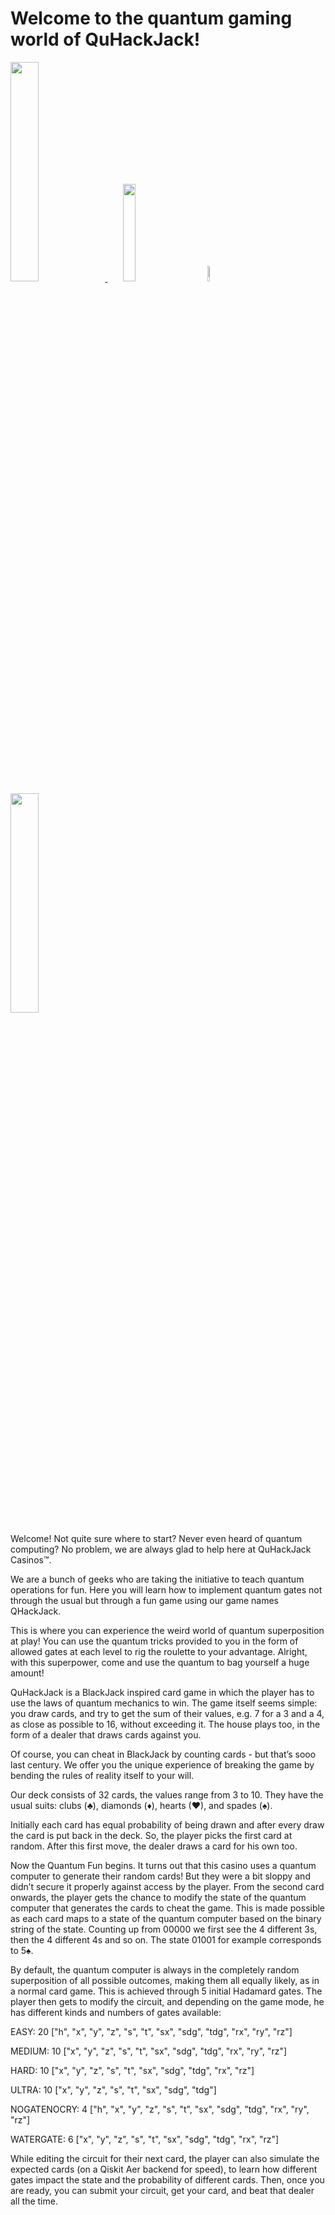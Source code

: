 # Welcome to the quantum gaming world of QuHackJack!

<p align="left">
  <a href="https://azure.microsoft.com/en-us/solutions/quantum-computing/" target="_blank"><img src="https://user-images.githubusercontent.com/10100490/151488491-609828a4-cd1f-4076-b5b2-a8d9fc2d0fa4.png" width="30%"/> </a>
  <a href="https://ionq.com/" target="_blank"><img src="https://user-images.githubusercontent.com/10100490/151488159-da95eb05-9277-4abe-b1ba-b49871d563ed.svg" width="20%" style="padding: 1%;padding-left: 5%"/></a>
  <a href="https://iquhack.mit.edu/" target="_blank"><img src="https://user-images.githubusercontent.com/10100490/151647370-d161d5b5-119c-4db9-898e-cfb1745a8310.png" width="8%" style="padding-left: 5%"/> </a>
  <a href="https://azure.microsoft.com/en-us/solutions/quantum-computing/" target="_blank"><img src="https://user-images.githubusercontent.com/46804607/151706126-53e47d5f-0fdf-4244-b070-73ea7fef0886.png" width="30%"/> </a>
</p>

Welcome! Not quite sure where to start? Never even heard of quantum computing? No problem, we are always glad to help here at QuHackJack Casinos™.

We are a bunch of geeks who are taking the initiative to teach quantum operations for fun. Here you will learn how to implement quantum gates not through the usual but through a fun game using our game names QHackJack.

This is where you can experience the weird world of quantum superposition at play! You can use the quantum tricks provided to you in the form of allowed gates at each level to rig the roulette to your advantage. Alright, with this superpower, come and use the quantum to bag yourself a huge amount! 

QuHackJack is a BlackJack inspired card game in which the player has to use the laws of quantum mechanics to win. The game itself seems simple: you draw cards, and try to get the sum of their values, e.g. 7 for a 3 and a 4, as close as possible to 16, without exceeding it. The house plays too, in the form of a dealer that draws cards against you.

Of course, you can cheat in BlackJack by counting cards - but that’s sooo last century. We offer you the unique experience of breaking the game by bending the rules of reality itself to your will.

Our deck consists of 32 cards, the values range from 3 to 10. They have the usual suits: clubs (♣), diamonds (♦), hearts (♥), and spades (♠). 

Initially each card has equal probability of being drawn and after every draw the card is put back in the deck. So, the player picks the first card at random. After this first move, the dealer draws a card for his own too.

Now the Quantum Fun begins. It turns out that this casino uses a quantum computer to generate their random cards! But they were a bit sloppy and didn’t secure it properly against access by the player. From the second card onwards, the player gets the chance to modify the state of the quantum computer that generates the cards to cheat the game. This is made possible as each card maps to a state of the quantum computer based on the binary string of the state. Counting up from 00000 we first see the 4 different 3s, then the 4 different 4s and so on. The state 01001 for example corresponds to 5♠.

By default, the quantum computer is always in the completely random superposition of all possible outcomes, making them all equally likely, as in a normal card game. This is achieved through 5 initial Hadamard gates. The player then gets to modify the circuit, and depending on the game mode, he has different kinds and numbers of gates available:

EASY: 			20	["h", "x", "y", "z", "s", "t", "sx", "sdg", "tdg", "rx", "ry", "rz"]

MEDIUM:		10	["x", "y", "z", "s", "t", "sx", "sdg", "tdg", "rx", "ry", "rz"]

HARD: 		10	["x", "y", "z", "s", "t", "sx", "sdg", "tdg", "rx", "rz"]

ULTRA:		10	["x", "y", "z", "s", "t", "sx", "sdg", "tdg"]

NOGATENOCRY: 	4	["h", "x", "y", "z", "s", "t", "sx", "sdg", "tdg", "rx", "ry", "rz"]

WATERGATE: 	6	["x", "y", "z", "s", "t", "sx", "sdg", "tdg", "rx", "rz"]

While editing the circuit for their next card, the player can also simulate the expected cards (on a Qiskit Aer backend for speed), to learn how different gates impact the state and the probability of different cards. Then, once you are ready, you can submit your circuit, get your card, and beat that dealer all the time.


